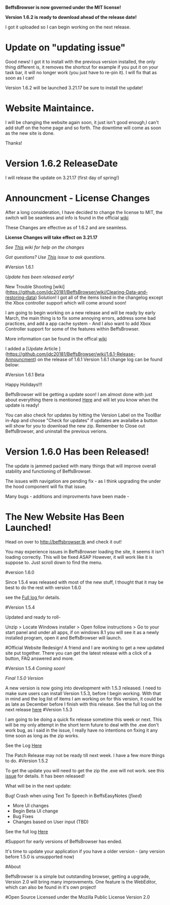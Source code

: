 **BeffsBrowser is now governed under the MIT license!**


**Version 1.6.2 is ready to download ahead of the release date!**

I got it uploaded so I can begin working on the next release. 


# Update on "updating issue"

Good news! I got it to install with the previous version installed, the only thing different is, it removes the shortcut for example if you put it on your task bar, it will no longer work (you just have to re-pin it). I will fix that as soon as I can!

Version 1.6.2 will be launched 3.21.17 be sure to install the update!



# Website Maintaince. 

I will be changing the website again soon, it just isn't good enough,I can't add stuff on the home page and so forth. The downtime will come as soon as the new site is done. 

Thanks!


# Version 1.6.2 ReleaseDate

I will release the update on 3.21.17 (first day of spring!)



# Announcment - License Changes

After a long consideration, I have decided to change the license to MIT, the switch will be seamless and info is found in the official [wiki](https://github.com/jdc20181/BeffsBrowser/wiki/License-Changes-Effective-Version-1.6.2)

These Changes are effective as of 1.6.2 and are seamless. 

**License Changes will take effect on 3.21.17**

*See [This](https://github.com/jdc20181/BeffsBrowser/wiki/License-Changes-Help-Wiki) wiki for help on the changes*

*Got questions? Use [This](https://github.com/jdc20181/BeffsBrowser/issues/11) issue to ask questions.*
 

#Version 1.6.1


*Update has been released early!*

New Trouble Shooting [wiki] (https://github.com/jdc20181/BeffsBrowser/wiki/Clearing-Data-and-restoring-data) Solution!
I got all of the items listed in the changelog except the Xbox controller support which will come around soon!

I am going to begin working on a new release and will be ready by early March, the main thing is to fix some annoying errors, address some bad practices, and add a app cache system - And I also want to add Xbox Controller support for some of the features within BeffsBrowser. 

More information can be found in the offical [wiki](https://github.com/jdc20181/BeffsBrowser/wiki/First-Update-of-the-new-year!)

I added a [Update Article ] (https://github.com/jdc20181/BeffsBrowser/wiki/1.6.1-Release-Announcment) on the release of 1.6.1
Version 1.6.1 change log can be found below:

#Version 1.6.1 Beta 

Happy Holidays!!!

BeffsBrowser will be getting a update soon! I am almost done with just about everything there is mentioned <a href="https://github.com/jdc20181/BeffsBrowser/wiki/Version-1.6.1-Coming-Soon">Here</a> and will let you know when the update is ready!

You can also check for updates by hitting the Version Label on the ToolBar in-App and choose "Check for updates" if updates are availalbe a button will show for you to download the new zip. Remember to Close out BeffsBrowser, and uninstall the previous verions. 



# Version 1.6.0 Has been Released!



The update is jammed packed with many things that will improve overall stability and functioning of BeffsBrowser. 

The issues with navigation are pending fix - as I think upgrading the under the hood component will fix that issue. 

Many bugs - additions and improvments have been made - 


# The New Website Has Been Launched!

Head on over to http://beffsbrowser.tk and check it out!

You may experience issues in BeffsBrowser loading the site, it seems it isn't loading correctly. This will be fixed ASAP However, it will work like it is suppose to. Just scroll down to find the menu.

#version 1.6.0 

Since 1.5.4 was released with most of the new stuff, I thought that it may be best to do the rest with version 1.6.0 

see the <a href="https://github.com/jdc20181/BeffsBrowser/wiki/Version-1.6.0">Full log </a> for details.



#Version 1.5.4 

Updated and ready to roll- 

Unzip > Locate Windows installer > Open follow instructions > Go to your start panel and under all apps, if on windows 8.1 you will see it as a newly installed program, open it and BeffsBrowser will launch. 

#Official Website Redesign!
A friend and I are working to get a new updated site put together. There you can get the latest release with a click of a button, FAQ answered and more. 


#Version 1.5.4 *Coming soon!*

*Final 1.5.0 Version*

A new version is now going into development with 1.5.3 released. I need to make sure users can install Version 1.5.3, before I begin working. With that in mind and the log list of items I am working on for this version, it could be as late as December before I finish with this release. 
See the full log on the next release <a href="https://github.com/jdc20181/BeffsBrowser/wiki/Version-1.5.4">here</a>
#Version 1.5.3 

I am going to be doing a quick fix release sometime this week or next. This will be my only attempt in the short term future to deal with the .exe don't work bug, as I said in the issue, I really have no intentions on fixing it any time soon as long as the zip works. 

See the Log <a href = "https://github.com/jdc20181/BeffsBrowser/wiki/Version-1.5.3-Bug-fixes-Patch-Release">Here</a>

The Patch Release may not be ready till next week. I have a few more things to do.
#Version 1.5.2 

To get the update you will need to get the zip the .exe will not work. see this <a href="https://github.com/jdc20181/BeffsBrowser/issues/3">issue</a> for details. 
It has been released!

What will be in the next update:

Bug! Crash when using Text To Speech in BeffsEasyNotes (*fixed*)

 - More UI changes 
 - Begin Beta UI change 
 - Bug Fixes 
 - Changes based on User input (TBD)
 
 See the full log <a href="https://github.com/jdc20181/BeffsBrowser/wiki/Version-1.5.2">Here</a>
 
#Support for early versions of BeffsBrowser has ended. 

It's time to update your application if you have a older version - (any version before 1.5.0 is unsupported now)






#About

BeffsBrowser is a simple but outstanding browser, getting a upgrade, Version 2.0 will bring many improvements. One feature is the WebEditor, which can also be found in it's own project!

#Open Source
Licensed under the Mozilla Public License Version 2.0 

